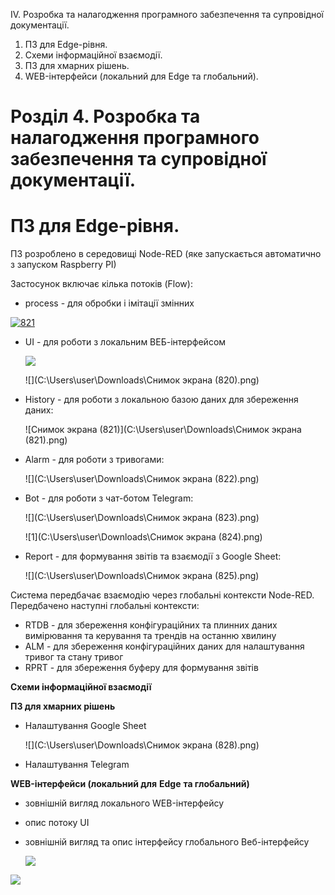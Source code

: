 IV. Розробка та налагодження програмного забезпечення та супровідної документації.

1. ПЗ для Edge-рівня.
2. Схеми інформаційної взаємодії.
3. ПЗ для хмарних рішень.
4. WEB-інтерфейси (локальний для Edge та глобальний).

# Розділ 4. Розробка та налагодження програмного забезпечення та супровідної документації.

# ПЗ для Edge-рівня.

ПЗ розроблено в середовищі Node-RED (яке запускається автоматично з запуском Raspberry PI)

Застосунок включає кілька потоків (Flow):

- process - для обробки і імітації змінних

<a href="https://ibb.co/TT65nsf"><img src="https://i.ibb.co/hMbvnS6/821.png" alt="821" border="0"></a>
- UI - для роботи з локальним ВЕБ-інтерфейсом

  ![](https://ibb.co/TT65nsf)
  
  ![](C:\Users\user\Downloads\Снимок экрана (820).png)

- History - для роботи з локальною базою даних для збереження даних:

  ![Снимок экрана (821)](C:\Users\user\Downloads\Снимок экрана (821).png)

- Alarm - для роботи з тривогами:

  ![](C:\Users\user\Downloads\Снимок экрана (822).png)

- Bot - для роботи з чат-ботом Telegram:

  ![](C:\Users\user\Downloads\Снимок экрана (823).png)

  ![1](C:\Users\user\Downloads\Снимок экрана (824).png)

- Report - для формування звітів та взаємодії з Google Sheet:

  ![](C:\Users\user\Downloads\Снимок экрана (825).png)

Система передбачає взаємодію через глобальні контексти Node-RED. Передбачено наступні глобальні контексти:

- RTDB - для збереження конфігураційних та плинних даних     вимірювання та керування та трендів на останню хвилину
- ALM - для збереження конфігураційних даних для налаштування     тривог та стану тривог
- RPRT - для збереження буферу для формування звітів

**Схеми інформаційної взаємодії**

**ПЗ для хмарних рішень**

- Налаштування Google Sheet

  ![](C:\Users\user\Downloads\Снимок экрана (828).png)

- Налаштування Telegram

**WEB-інтерфейси (локальний для** **Edge** **та глобальний)**

- зовнішній вигляд локального WEB-інтерфейсу

- опис потоку UI

- зовнішній вигляд та опис інтерфейсу глобального Веб-інтерфейсу

   ![](C:\Users\user\Downloads\1.png)

![](C:\Users\user\Downloads\2.png)
